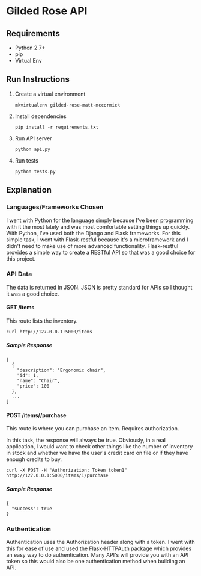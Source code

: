 # Gilded Rose API

## Requirements

- Python 2.7+
- pip
- Virtual Env

## Run Instructions

1. Create a virtual environment

    ````mkvirtualenv gilded-rose-matt-mccormick````
    
1. Install dependencies

    ````pip install -r requirements.txt````
    
1. Run API server

    ````python api.py````
        
1. Run tests

    ````python tests.py````
    
## Explanation
 
### Languages/Frameworks Chosen
 
I went with Python for the language simply because I've been programming with it the most lately and was most comfortable setting things up quickly.  
With Python, I've used both the Django and Flask frameworks.  For this simple task, I went with Flask-restful because it's a microframework and I didn't need to make use of more advanced functionality.
Flask-restful provides a simple way to create a RESTful API so that was a good choice for this project.
 
### API Data
 
The data is returned in JSON.  JSON is pretty standard for APIs so I thought it was a good choice.
 
#### GET /items
 
This route lists the inventory.
 
````curl http://127.0.0.1:5000/items````
    
##### Sample Response
   
````
[
  {
    "description": "Ergonomic chair",
    "id": 1,
    "name": "Chair",
    "price": 100
  },
  ...
]
````

#### POST /items/<id>/purchase

This route is where you can purchase an item.
Requires authorization.

In this task, the response will always be true.  Obviously, in a real application, I would want to check other things like the number of inventory in stock and whether we have the user's credit card on file or if they have enough credits to buy. 

````curl -X POST -H "Authorization: Token token1" http://127.0.0.1:5000/items/1/purchase````

##### Sample Response

````
{
  "success": true
}
````

### Authentication

Authentication uses the Authorization header along with a token.
I went with this for ease of use and used the Flask-HTTPAuth package which provides an easy way to do authentication.
Many API's will provide you with an API token so this would also be one authentication method when building an API.